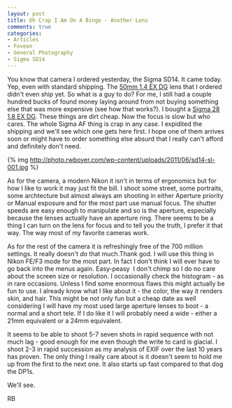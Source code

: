 ```yaml
---
layout: post
title: Oh Crap I Am On A Binge - Another Lens
comments: true
categories:
- Articles
- Foveon
- General Photography
- Sigma SD14
---
```

You know that camera I ordered yesterday, the Sigma SD14. It came today. Yep, even with standard shipping. The <a href="http://www.amazon.com/gp/product/B0018ZDGAW/ref=as_li_ss_tl?ie=UTF8&amp;tag=rbde-20&amp;linkCode=as2&amp;camp=217145&amp;creative=399369&amp;creativeASIN=B0018ZDGAW">50mm 1.4 EX DG</a> lens that I ordered didn't even ship yet. So what is a guy to do? For me, I still had a couple hundred bucks of found money laying around from not buying something else that was more expensive (see how that works?). I bought a <a href="http://www.amazon.com/gp/product/B00009N5IR/ref=as_li_ss_tl?ie=UTF8&amp;tag=rbde-20&amp;linkCode=as2&amp;camp=217145&amp;creative=399373&amp;creativeASIN=B00009N5IR">Sigma 28 1.8 EX DG</a>. These things are dirt cheap. Now the focus is slow but who cares. The whole Sigma AF thing is crap in any case. I expidited the shipping and we'll see which one gets here first. I hope one of them arrives soon or might have to order something else absurd that I really can't afford and definitely don't need.

{% img http://photo.rwboyer.com/wp-content/uploads/2011/06/sd14-sl-001.jpg %}

As for the camera, a modern Nikon it isn't in terms of ergonomics but for how I like to work it may just fit the bill. I shoot some street, some portraits, some archtecture but almost always am shooting in either Aperture priority or Manual exposure and for the most part use manual focus. The shutter speeds are easy enough to manipulate and so is the aperture, especially because the lenses actually have an aperture ring. There seems to be a thing I can turn on the lens for focus and to tell you the truth, I prefer it that way. The way most of my favorite cameras work.

As for the rest of the camera it is refreshingly free of the 700 million settings. It really doesn't <em>do</em> that much.Thank god. I will use this thing in Nikon FE/F3 mode for the most part. In fact I don't think I will ever have to go back into the menus again. Easy-peasy  I don't chimp so I do no care about the screen size or resolution. I occasionally check the histogram - as in rare occasions. Unless I find some enormous flaws this might actually be fun to use. I already know what I like about it - the color, the way it renders skin, and hair. This might be not only fun but a cheap date as well considering I will have my most used large aperture lenses to boot - a normal and a short tele. If I do like it I will probably need a wide - either a 21mm equivalent or a 24mm equivalent.

It seems to be able to shoot 5-7 seven shots in rapid sequence with not much lag - good enough for me even though the write to card is glacial. I shoot 2-3 in rapid succession as my analysis of EXIF over the last 10 years has proven. The only thing I really care about is it doesn't seem to hold me up from the first to the next one. It also starts up fast compared to that dog the DP1s.

We'll see.

RB